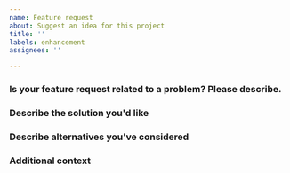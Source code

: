 ```yaml
---
name: Feature request
about: Suggest an idea for this project
title: ''
labels: enhancement
assignees: ''

---
```


### Is your feature request related to a problem? Please describe.
<!-- A clear and concise description of what the problem is.
Ex. I'm always frustrated when [...] -->

### Describe the solution you'd like
<!-- A clear and concise description of what you want to happen. -->
 
### Describe alternatives you've considered
<!-- A clear and concise description of any alternative solutions or features you've
considered. -->

### Additional context
<!-- Add any other context or screenshots about the feature request here. 
Include links to other
[Issues](https://github.com/digitalocean/Kubernetes-Starter-Kit-Developers/issues)
or
[Discussions](https://github.com/digitalocean/Kubernetes-Starter-Kit-Developers/discussions) -->
